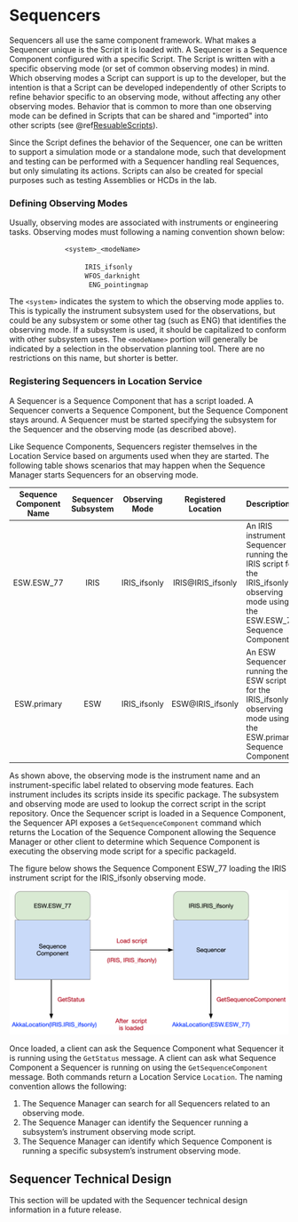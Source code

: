 # Sequencers

Sequencers all use the same component framework. What makes a Sequencer unique is the Script it is loaded with. 
A Sequencer is a Sequence Component configured with a specific Script. The Script is written with a specific observing mode 
(or set of common observing modes) in mind. Which observing modes a Script can support is up to the developer, but the intention is that a Script can be 
developed independently of other Scripts to refine behavior specific to an observing mode, without affecting any other observing modes.
Behavior that is common to more than one observing mode can be defined in Scripts that can be shared and "imported" into other scripts 
(see @ref[ResuableScripts](../scripts/dsl/constructs/define-script.md#reusable-scripts)).

Since the Script defines the behavior of the Sequencer, one can be written to support a simulation mode or a standalone mode, 
such that development and testing can be performed with a Sequencer handling real Sequences, but only simulating its actions.
Scripts can also be created for special purposes such as testing Assemblies or HCDs in the lab.

### Defining Observing Modes

Usually, observing modes are associated with instruments or engineering tasks. Observing modes must following a naming convention
shown below:

```
              <system>_<modeName>

                   IRIS_ifsonly
                   WFOS_darknight
                    ENG_pointingmap
```

The `<system>` indicates the system to which the observing mode applies to.  This is typically the instrument subsystem
used for the observations, but could be any subsystem or some other tag (such as ENG) that identifies the observing mode.
If a subsystem is used, it should be capitalized to conform with other subsystem uses. 
The `<modeName>` portion will generally be indicated by a selection in the observation planning tool. There are no restrictions on
this name, but shorter is better. 

### Registering Sequencers in Location Service

A Sequencer is a Sequence Component that has a script loaded. A Sequencer converts a Sequence Component, but the Sequence Component stays around.
A Sequencer must be started specifying the subsystem for the Sequencer and the observing mode (as described above). 

Like Sequence Components, Sequencers register themselves in the Location Service based on arguments used when they are 
started. The following table shows scenarios that may happen when the Sequence Manager starts Sequencers for an observing mode.

| Sequence<br>Component Name | Sequencer Subsystem | Observing Mode| Registered Location | Description|
|:--------------------------:|:---------:|:-------------:|:-------------------:|:-----------|
| ESW.ESW_77 | IRIS | IRIS_ifsonly |IRIS@IRIS_ifsonly | An IRIS instrument Sequencer running the IRIS script for the IRIS_ifsonly observing mode using the ESW.ESW_77 Sequence Component. |
| ESW.primary | ESW |  IRIS_ifsonly | ESW@IRIS_ifsonly | An ESW Sequencer running the ESW script for the IRIS_ifsonly observing mode using the ESW.primary Sequence Component. |

As shown above, the observing mode is the instrument name and an instrument-specific label related to observing mode features. Each instrument 
includes its scripts inside its specific package. The subsystem and observing mode are used to lookup the correct script in the script repository. 
Once the Sequencer script is loaded in a Sequence Component, the Sequencer API exposes a `GetSequenceComponent` command which returns the
Location of the Sequence Component allowing the Sequence Manager or other client to determine which Sequence Component is executing
the observing mode script for a specific packageId.

The figure below shows the Sequence Component ESW_77 loading the IRIS instrument script for the IRIS_ifsonly observing mode.

![SequenceCompNaming](../../images/ocs/OCS-SeqCompSeqNaming.png)

Once loaded, a client can ask the Sequence Component what Sequencer it is running using the `GetStatus` message. A client can ask
what Sequence Component a Sequencer is running on using the `GetSequenceComponent` message. Both commands return a Location Service `Location`.
The naming convention allows the following:

1. The Sequence Manager can search for all Sequencers related to an observing mode.
2. The Sequence Manager can identify the Sequencer running a subsystem’s instrument observing mode script.
3. The Sequence Manager can identify which Sequence Component is running a specific subsystem’s instrument observing mode. 


## Sequencer Technical Design

This section will be updated with the Sequencer technical design information in a future release.